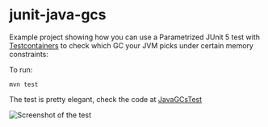 # junit-java-gcs

Example project showing how you can use a Parametrized JUnit 5 test with [Testcontainers](testcontainers.com) to check which GC your JVM picks under certain memory constraints: 

To run: 
```
mvn test
``` 


The test is pretty elegant, check the code at [JavaGCsTest](https://github.com/shelajev/junit-java-gcs/blob/main/src/test/java/org/shelajev/JavaGCsTest.java) 

![Screenshot of the test](https://user-images.githubusercontent.com/426039/237157399-222cc2c9-ce14-4a94-bf58-13adbd2ccd7c.png)

